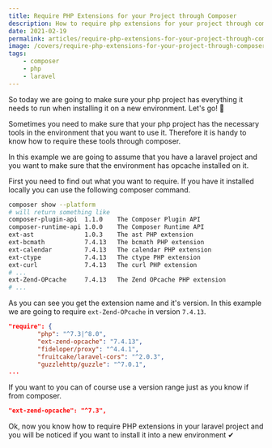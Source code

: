 ```yaml
---
title: Require PHP Extensions for your Project through Composer
description: How to require php extensions for your project through composer.
date: 2021-02-19
permalink: articles/require-php-extensions-for-your-project-through-composer
image: /covers/require-php-extensions-for-your-project-through-composer.png
tags: 
    - composer
    - php
    - laravel
---
```


So today we are going to make sure your php project has everything it needs to run when installing it on a new environment. Let's go! 🚀

<!-- more -->

Sometimes you need to make sure that your php project has the necessary tools in the environment that you want to use it. Therefore it is handy to know how to require these tools through composer.

In this example we are going to assume that you have a laravel project and you want to make sure that the environment has opcache installed on it.

First you need to find out what you want to require. If you have it installed locally you can use the following composer command.

```bash
composer show --platform
# will return something like
composer-plugin-api  1.1.0    The Composer Plugin API
composer-runtime-api 1.0.0    The Composer Runtime API
ext-ast              1.0.3    The ast PHP extension
ext-bcmath           7.4.13   The bcmath PHP extension
ext-calendar         7.4.13   The calendar PHP extension
ext-ctype            7.4.13   The ctype PHP extension
ext-curl             7.4.13   The curl PHP extension
# ...
ext-Zend-OPcache     7.4.13   The Zend OPcache PHP extension
# ...
```

As you can see you get the extension name and it's version. In this example we are going to require `ext-Zend-OPcache` in version `7.4.13`.

```json
"require": {
        "php": "^7.3|^8.0",
        "ext-zend-opcache": "7.4.13",
        "fideloper/proxy": "^4.4.1",
        "fruitcake/laravel-cors": "^2.0.3",
        "guzzlehttp/guzzle": "^7.0.1",
...
```

If you want to you can of course use a version range just as you know if from composer.

```json
"ext-zend-opcache": "^7.3",
```

Ok, now you know how to require PHP extensions in your laravel project and you will be noticed if you want to install it into a new environment ✔